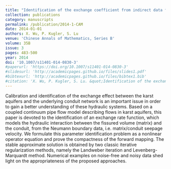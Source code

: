 ```yaml
---
title: "Identification of the exchange coefficient from indirect data for a coupled continuum pipe-flow model"
collection: publications
category: manuscripts
permalink: /publication/2014-1-CAM
date: 2014-01-01
authors: X. Wu, P. Kugler, S. Lu
venue: 'Chinese Annals of Mathematics, Series B'
volume: 35B
issue: 3
pages: 483-500
year: 2014
doi: '10.1007/s11401-014-0830-3'
#paperurl: 'https://doi.org/10.1007/s11401-014-0830-3'
#slidesurl: 'http://academicpages.github.io/files/slides1.pdf'
#bibtexurl: 'http://academicpages.github.io/files/bibtex1.bib'
#citation: 'X. Wu, P. Kugler, S. Lu. &quot;Identification of the exchange coefficient from indirect data for a coupled continuum pipe-flow model.&quot; <i>Chinese Annals of Mathematics</i>. 35B(3), 483-500, 2014. https://doi.org/10.1007/s11401-014-0830-3'
---
```


Calibration and identification of the exchange effect between the karst aquifers and the underlying conduit network is an important issue in order to gain a better understanding of these hydraulic systems. Based on a coupled continuum pipe flow model describing flows in karst aquifers, this paper is devoted to the identification of an exchange rate function, which models the hydraulic interaction between the fissured volume (matrix) and the conduit, from the Neumann boundary data, i.e. matrix/conduit seepage velocity. We formulate this parameter identification problem as a nonlinear operator equation and prove the  compactness of the forward mapping. The stable approximate solution is obtained by two classic iterative regularization methods, namely the Landweber iteration and Levenberg-Marquardt method. Numerical examples on noise-free and noisy data shed light on the appropriateness of the proposed approaches.
